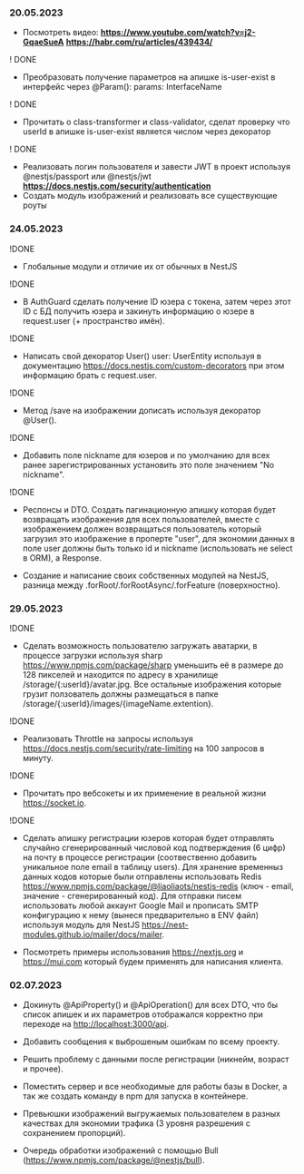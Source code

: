 ### 20.05.2023

- Посмотреть видео:
  **<https://www.youtube.com/watch?v=j2-GqaeSueA>**
  **<https://habr.com/ru/articles/439434/>**

! DONE

- Преобразовать получение параметров на апишке is-user-exist в интерфейс через @Param(): params: InterfaceName

! DONE

- Прочитать о class-transformer и class-validator, сделат проверку что userId в апишке is-user-exist является числом через декоратор

! DONE

- Реализовать логин пользователя и завести JWT в проект используя @nestjs/passport или @nestjs/jwt
  **<https://docs.nestjs.com/security/authentication>**
- Создать модуль изображений и реализовать все существующие роуты

### 24.05.2023

!DONE

- Глобальные модули и отличие их от обычных в NestJS

!DONE

- В AuthGuard сделать получение ID юзера с токена, затем через этот ID с БД получить юзера и закинуть информацию о юзере в request.user (+ пространство имён).

!DONE

- Написать свой декоратор User() user: UserEntity используя в документацию <https://docs.nestjs.com/custom-decorators> при этом информацию брать с request.user.

!DONE

- Метод /save на изображении дописать используя декоратор @User().

!DONE

- Добавить поле nickname для юзеров и по умолчанию для всех ранее зарегистрированных установить это поле значением "No nickname".

!DONE

- Респонсы и DTO. Создать пагинационную апишку которая будет возвращать изображения для всех пользователей, вместе с изображением должен возвращаться пользователь который загрузил это изображение в проперте "user", для экономии данных в поле user должны быть только id и nickname (использовать не select в ORM), а Response.

- Создание и написание своих собственных модулей на NestJS, разница между .forRoot/.forRootAsync/.forFeature (поверхностно).

### 29.05.2023

!DONE

- Сделать возможность пользователю загружать аватарки, в процессе загрузки используя sharp <https://www.npmjs.com/package/sharp> уменьшить её в размере до 128 пикселей и находится по адресу в хранилище /storage/{:userId}/avatar.jpg. Все остальные изображения которые грузит ползователь должны размещаться в папке /storage/{:userId}/images/{imageName.extention}.

!DONE

- Реализовать Throttle на запросы используя <https://docs.nestjs.com/security/rate-limiting> на 100 запросов в минуту.

!DONE

- Прочитать про вебсокеты и их применение в реальной жизни <https://socket.io>.

!DONE

- Сделать апишку регистрации юзеров которая будет отправлять случайно сгенерированный числовой код подтверждения (6 цифр) на почту в процессе регистрации (соотвественно добавить уникальное поле email в таблицу users). Для хранение временныз данных кодов которые были отправлены использовать Redis <https://www.npmjs.com/package/@liaoliaots/nestjs-redis> (ключ - email, значение - сгенерированный код). Для отправки писем использовать любой аккаунт Google Mail и прописать SMTP конфигурацию к нему (вынеся предварительно в ENV файл) используя модуль для NestJS <https://nest-modules.github.io/mailer/docs/mailer>.

- Посмотреть примеры использования <https://nextjs.org> и <https://mui.com> который будем применять для написания клиента.

### 02.07.2023

- Докинуть @ApiProperty() и @ApiOperation() для всех DTO, что бы список апишек и их параметров отображался корректно при переходе на <http://localhost:3000/api>.

- Добавить сообщения к выброшеным ошибкам по всему проекту.

- Решить проблему с данными после регистрации (никнейм, возраст и прочее).

- Поместить сервер и все необходимые для работы базы в Docker, а так же создать команду в npm для запуска в контейнере.

- Превьюшки изображений выгружаемых пользователем в разных качествах для экономии трафика (3 уровня разрешения с сохранением пропорций).

- Очередь обработки изображений с помощью Bull (<https://www.npmjs.com/package/@nestjs/bull>).
